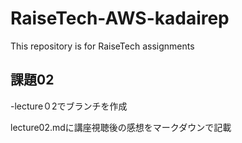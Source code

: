 # RaiseTech-AWS-kadairep
This repository is for RaiseTech assignments

## 課題02

-lecture０2でブランチを作成

lecture02.mdに講座視聴後の感想をマークダウンで記載